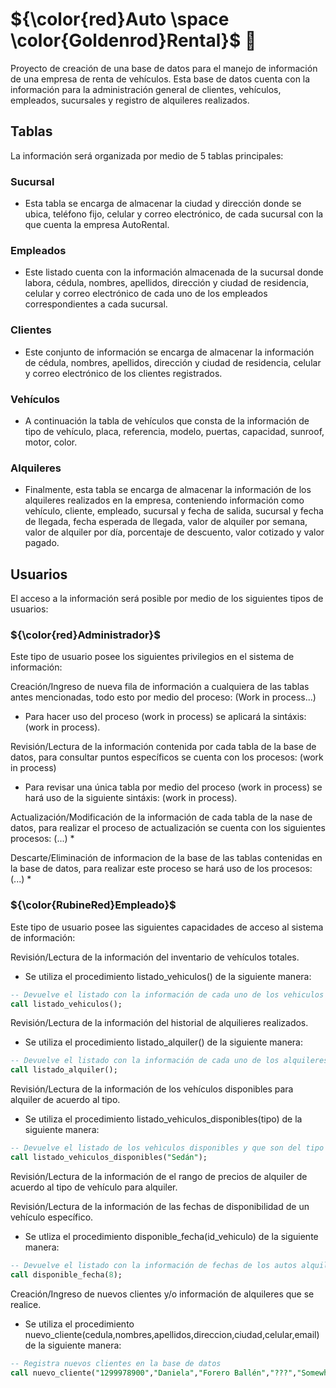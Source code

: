 # ${\color{red}Auto \space \color{Goldenrod}Rental}$ :red_car:

Proyecto de creación de una base de datos para el manejo de información de una empresa de renta de vehículos. Esta base de datos cuenta con la información para la administración general de clientes, vehículos, empleados, sucursales y registro de alquileres realizados.

## Tablas
La información será organizada por medio de 5 tablas principales:

### Sucursal
* Esta tabla se encarga de almacenar la ciudad y dirección donde se ubica, teléfono fijo, celular y correo electrónico, de cada sucursal con la que cuenta la empresa AutoRental.

### Empleados
* Este listado cuenta con la información almacenada de la sucursal donde labora, cédula, nombres, apellidos, dirección y ciudad de residencia, celular y correo electrónico de cada uno de los empleados correspondientes a cada sucursal.

### Clientes
* Este conjunto de información se encarga de almacenar la información de cédula, nombres, apellidos, dirección y ciudad de residencia, celular y correo electrónico de los clientes registrados.

### Vehículos
* A continuación la tabla de vehículos que consta de la información de tipo de vehículo, placa, referencia, modelo, puertas, capacidad, sunroof, motor, color.

### Alquileres
* Finalmente, esta tabla se encarga de almacenar la información de los alquileres realizados en la empresa, conteniendo información como vehículo, cliente, empleado, sucursal y fecha de salida, sucursal y fecha de llegada, fecha esperada de llegada, valor de alquiler por semana, valor de alquiler por día, porcentaje de descuento, valor cotizado y valor pagado.

## Usuarios
El acceso a la información será posible por medio de los siguientes tipos de usuarios:

### ${\color{red}Administrador}$
Este tipo de usuario posee los siguientes privilegios en el sistema de información:

Creación/Ingreso de nueva fila de información a cualquiera de las tablas antes mencionadas, todo esto por medio del proceso: (Work in process...)
* Para hacer uso del proceso (work in process) se aplicará la sintáxis: (work in process).

Revisión/Lectura de la información contenida por cada tabla de la base de datos, para consultar puntos específicos se cuenta con los procesos: (work in process)
* Para revisar una única tabla por medio del proceso (work in process) se hará uso de la siguiente sintáxis: (work in process).

Actualización/Modificación de la información de cada tabla de la nase de datos, para realizar el proceso de actualización se cuenta con los siguientes procesos: (...)
* 

Descarte/Eliminación de informacion de la base de las tablas contenidas en la base de datos, para realizar este proceso se hará uso de los procesos: (...)
* 

### ${\color{RubineRed}Empleado}$ 
Este tipo de usuario posee las siguientes capacidades de acceso al sistema de información:

Revisión/Lectura de la información del inventario de vehículos totales.
* Se utiliza el procedimiento listado_vehiculos() de la siguiente manera:
```sql
-- Devuelve el listado con la información de cada uno de los vehiculos de la empresa
call listado_vehiculos();
```

Revisión/Lectura de la información del historial de alquilieres realizados.
* Se utiliza el procedimiento listado_alquiler() de la siguiente manera:
```sql
-- Devuelve el listado con la información de cada uno de los alquileres realizados por los clientes
call listado_alquiler();
```

Revisión/Lectura de la información de los vehículos disponibles para alquiler de acuerdo al tipo.
* Se utiliza el procedimiento listado_vehiculos_disponibles(tipo) de la siguiente manera:
```sql
-- Devuelve el listado de los vehìculos disponibles y que son del tipo especificado entre paréntesis
call listado_vehiculos_disponibles("Sedán");
```

Revisión/Lectura de la información de el rango de precios de alquiler de acuerdo al tipo de vehículo para alquiler.

Revisión/Lectura de la información de las fechas de disponibilidad de un vehículo específico.
* Se utliza el procedimiento disponible_fecha(id_vehiculo) de la siguiente manera:
```sql
-- Devuelve el listado con la información de fechas de los autos alquilados
call disponible_fecha(8);
```

Creación/Ingreso de nuevos clientes y/o información de alquileres que se realice.
* Se utiliza el procedimiento nuevo_cliente(cedula,nombres,apellidos,direccion,ciudad,celular,email) de la siguiente manera:
```sql
-- Registra nuevos clientes en la base de datos
call nuevo_cliente("1299978900","Daniela","Forero Ballén","???","Somewhere","123456","test@gmail.com");
```
